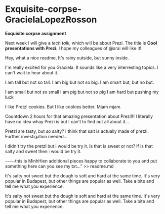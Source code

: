 # Exquisite-corpse-GracielaLopezRosson
**Exquisite corpse assignment**

Next week I will give a *tech talk*, which will be about Prezi.
The title is **Cool presentations with Prezi**.
I hope my colleagues of @arai will like it!

Hey, what a nice readme,
It's rainy outside,
but sunny inside.

I'm really excited for you Graciela.
It sounds like a very interresting topics.
I can't wait to hear about it.

I am tall but not so tall.
I am big but not so big.
I am smart but, but no but.

I am small but not so small
I am pig but not so pig
I am hard but pushing my luck

I like Pretzl cookies. But I like cookies better. 
Mjam mjam. 

Countdown 2 hours for that amazing presentation
about Prezi!!! I literally have no idea whay Prezi is 
but I can't to find out all about it...

Pretzl are tasty, but so salty?
I think that salt is actually made of pretzl.
Further investigation needed...

I didn't try the pretzl but i would be try it.
Is that is sweet or not?
If is that salty and sweet then i would be try it.

-----this is MinhHien additional pieces
happy to collaborate to you and put something here
can you see my txt...” >> readme.md

It's salty not sweet but the dough is soft and hard at the same time.
It's very popular in Budapest, but other things are popular as well.
Take a bite and tell me what you experience.


It's salty not sweet but the dough is soft and hard at the same time.
It's very popular in Budapest, but other things are popular as well.
Take a bite and tell me what you experience.

